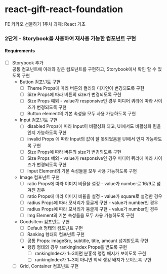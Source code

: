 # react-gift-react-foundation
FE 카카오 선물하기 1주차 과제: React 기초

### 2단계 - Storybook을 사용하여 재사용 가능한 컴포넌트 구현

#### Requirements
- [ ] Storybook 추가<br>
공통 컴포넌트에 아래와 같은 컴포넌트를 구현하고, Storybook에서 확인 할 수 있도록 구현
  - Button 컴포넌트 구현
    - [ ] Theme Props에 따라 버튼의 컬러와 디자인이 변경되도록 구현
    - [ ] Size Props에 따라 버튼의 size가 변경되도록 구현
    - [ ] Size Props 예외 - value가 responsive인 경우 미디어 쿼리에 따라 사이즈가 변경되도록 구현
    - [ ] Button element의 기본 속성을 모두 사용 가능하도록 구현

  - Input 컴포넌트 구현
    - [ ] disabled Props에 따라 Input이 비활성화 되고, UI에서도 비활성화 됨을 인지 가능하도록 구현
    - [ ] invalid Props 에 따라 Input의 값이 잘 못되었음을 UI에서 인지 가능하도록 구현
    - [ ] Size Props에 따라 버튼의 size가 변경되도록 구현
    - [ ] Size Props 예외 - value가 responsive인 경우 미디어 쿼리에 따라 사이즈가 변경되도록 구현
    - [ ] Input Element의 기본 속성들을 모두 사용 가능하도록 구현

  - Image 컴포넌트 구현
    - [ ] ratio Props에 따라 이미지 비율을 설정 - value가 number로 16/9로 넘겨진 경우
    - [ ] ratio Props에 따라 이미지 비율을 설정 - value가 square로 설정한 경우
    - [ ] radius Props에 따라 모서리가 둥글게 구현 - value가 number인 경우
    - [ ] radius Props에 따라 모서리가 둥글게 구현 - value가 number인 경우
    - [ ] Img Element의 기본 속성들을 모두 사용 가능하도록 구현

  - GoodsItem 컴포넌트 구현
    - [ ] Default 형태의 컴포넌트 구현
    - [ ] Ranking 형태의 컴포넌트 구현
    - [ ] 공통 Props: imageSrc, subtitle, title, amount 넘겨받도록 구현
    - 랭킹 형태의 경우 rankingIndex Props를 받도록 구현
      - [ ] rankingIndex가 1~3이면 분홍색 랭킹 배지가 보이도록 구현
      - [ ] rankingIndex가 1~3이 아니면 회색 랭킹 배지가 보이도록 구현

  - [ ] Grid, Container 컴포넌트 구현
